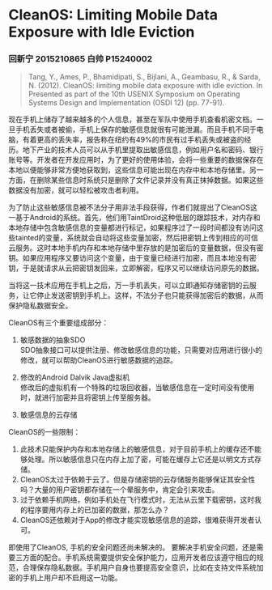 # CleanOS: Limiting Mobile Data Exposure with Idle Eviction

### 回新宁 2015210865  白帅 P15240002

> Tang, Y., Ames, P., Bhamidipati, S., Bijlani, A., Geambasu, R., & Sarda, N. (2012). CleanOS: limiting mobile data exposure with idle eviction. In Presented as part of the 10th USENIX Symposium on Operating Systems Design and Implementation (OSDI 12) (pp. 77-91).

现在手机上储存了越来越多的个人信息，甚至在军队中使用手机查看机密文档。一旦手机丢失或者被偷，手机上保存的敏感信息就很有可能泄漏。而且手机不同于电脑，有着更高的丢失率，报告称在纽约有49%的市民有过手机丢失或被盗的经历。地下产业的技术人员可以从手机里提取出敏感信息，例如用户名和密码、银行账号等。开发者在开发应用时，为了更好的使用体验，会将一些重要的数据保存在本地以便能够非常方便地获取到，这些信息可能出现在内存中和本地存储里。另一方面，在删除某些信息时系统只是删除了文件记录并没有真正抹掉数据。如果这些数据没有加密，就可以轻松被攻击者利用。

为了防止这些敏感信息被不法分子用非法手段获得，作者们就提出了CleanOS这一基于Android的系统。首先，他们用TaintDroid这种低层的跟踪技术，对内存和本地存储中包含敏感信息的变量都进行标记，如果程序过了一段时间都没有访问这些tainted的变量，系统就会自动将这些变量加密，然后把密钥上传到相应的可信云服务。这时本地手机内存和本地存储中里存放的是加密后的变量数据，但没有密钥。如果应用程序又要访问这个变量，由于变量已经进行加密，而且本地没有密钥，于是就请求从云把密钥发回来，立即解密，程序又可以继续访问原先的数据。

当将这一技术应用在手机上之后，万一手机丢失，可以立即通知存储密钥的云服务，让它停止发送密钥到手机上。这样，不法分子也只能获得加密后的数据，从而保护隐私数据安全。

CleanOS有三个重要组成部分：
1. 敏感数据的抽象SDO  
SDO抽象接口可以提供注册、修改敏感信息的功能，只需要对应用进行很小的修改，就可以帮助CleanOS进行敏感数据的追踪。

2. 修改的Android Dalvik Java虚拟机  
修改后的虚拟机有一个特殊的垃圾回收器，当敏感信息在一定时间没有使用时，就进行加密并且将密钥上传至服务器。

3. 敏感信息的云存储  


CleanOS的一些限制：
1. 此技术只能保护内存和本地存储上的敏感信息，对于目前手机上的缓存还不能够处理。所以敏感信息只在内存上加了密，可能在缓存上它还是以明文方式存储。
2. CleanOS太过于依赖于云了。但是存储密钥的云存储服务能够保证其安全性吗？大量的用户密钥都存储在一个晕服务中，肯定会引来攻击。
3. 过于依赖手机网络，例如手机处在飞行模式时，无法从云里下载密钥，这时我的程序要用内存上的已加密的数据，那怎么办？
4. CleanOS还依赖对于App的修改才能实现敏感信息的追踪，很难获得开发者认可。

即使用了CleanOS, 手机的安全问题还尚未解决的。
要解决手机安全问题，还是需要三方面的配合。手机系统需要提供安全保护能力，应用开发者应该遵守相应的规范，合理保存隐私数据。手机用户自身也要提高安全意识，比如在支持文件系统加密的手机上用户却不启用这一功能。
